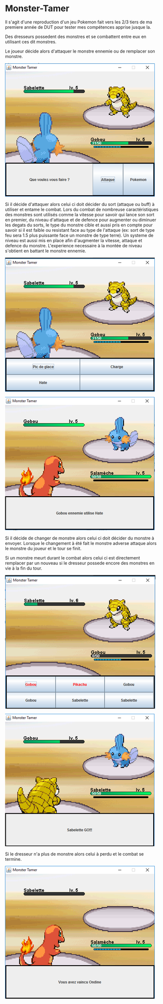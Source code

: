 # Monster-Tamer
Il s'agit d'une reproduction d'un jeu Pokemon fait vers les 2/3 tiers de ma premiere année de DUT pour tester mes compétences apprise jusque la.

Des dresseurs possedent des monstres et se combattent entre eux en utilisant ces dit monstres.

Le joueur décide alors d'attaquer le monstre ennemie ou de remplacer son monstre.

![alt text](/Screenshot/Screen1.PNG)

Si il décide d'attaquer alors celui ci doit décider du sort (attaque ou buff) à utiliser et entame le combat.
Lors du combat de nombreuse caractéristiques des monstres sont utilisés comme la vitesse pour savoir qui lance son sort en premier, du niveau d'attaque et de defence pour augmenter ou diminuer les degats du sorts, le type du monstre cible et aussi pris en compte pour savoir si il est faible ou resistant face au type de l'attaque (ex: sort de type feu sera 1.5 plus puissante face un monstre de type terre). Un systeme de niveau est aussi mis en place afin d'augmenter la vitesse, attaque et defence du monstre. L'experience necessaire à la montée de niveau s'obtient en battant le monstre ennemie.

![alt text](/Screenshot/Capture.PNG)

![alt text](/Screenshot/CaptureAttaque.PNG)

Si il décide de changer de monstre alors celui ci doit décider du monstre à envoyer. Lorsque le changement à été fait le monstre adverse attaque alors le monstre du joueur et le tour se finit.

Si un monstre meurt durant le combat alors celui ci est directement remplacer par un nouveau si le dresseur possede encore des monstres en vie à la fin du tour.

![alt text](/Screenshot/Capture2.PNG)

![alt text](/Screenshot/CaptureChangement.PNG)

Si le dresseur n'a plus de monstre alors celui à perdu et le combat se termine.

![alt text](/Screenshot/CaptureFin.PNG)
